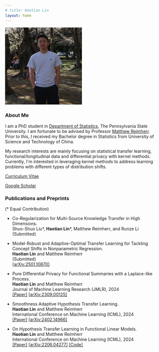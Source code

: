 ```yaml
---
# title: Haotian Lin
layout: home
---
```


<p align="left" width="100%">
    <img width="50%" src="pic/profile.jpg"> 
</p>

<!-- <img style="border: 0px solid ; width: 325px; height: 274px;" src="profile.jpg" alt="hi" class="inline"> -->

### **About Me**

I am a PhD student in [Department of Statistics](https://science.psu.edu/stat), The Pennsylvania State University. I am fortunate to be advised by Professor [Matthew Reimherr](https://mreimherr.github.io/). Prior to this, I received my Bachelor degree in Statistics from University of Science and Technology of China. 

My research interests are mainly focusing on statistical transfer learning, functional/longitudinal data and differential privacy with kernel methods. Currently, I'm interested in leveraging kernel methods to address learning problems with different types of distribution shifts.

<!-- [Curriculum Vitae](file/CV.pdf) -->

[Curriculum Vitae](https://www.dropbox.com/scl/fi/bukjumuwny0za6ew4qq9d/Haotian-Lin-CV.pdf?rlkey=anufst9qfh18m3warucm2u0vk&st=pq24e4ly&dl=0)

[Google Scholar](https://scholar.google.com/citations?user=DtHTtSwAAAAJ&hl=en)


### **Publications and Preprints**

(\* Equal Contribution)

- Co-Regularization for Multi-Source Knowledge Transfer in High Dimensions.\
  Shuo-Shuo Liu\*, **Haotian Lin**\*, Matthew Reimherr, and Runze Li \
  (Submitted) 

- Model-Robust and Adaptive-Optimal Transfer Learning for Tackling Concept Shifts in Nonparametric Regression.\
  **Haotian Lin** and Matthew Reimherr \
  (Submitted) \
  [[arXiv:2501.10870]](https://arxiv.org/abs/2501.10870)


- Pure Differential Privacy for Functional Summaries with a Laplace-like Process. \
  **Haotian Lin** and Matthew Reimherr \
  Journal of Machine Learning Research (JMLR), 2024\
  [[Paper]](https://www.jmlr.org/papers/v25/22-1384.html) [[arXiv:2309.00125]](https://arxiv.org/abs/2309.00125) 

- Smoothness Adaptive Hypothesis Transfer Learning.\
  **Haotian Lin** and Matthew Reimherr \
  International Conference on Machine Learning (ICML), 2024 \
  [[Paper]](https://proceedings.mlr.press/v235/lin24q.html) [[arXiv:2402.14966]](https://arxiv.org/abs/2402.14966) 

- On Hypothesis Transfer Learning in Functional Linear Models. \
  **Haotian Lin** and Matthew Reimherr \
  International Conference on Machine Learning (ICML), 2024 \
  [[Paper]](https://proceedings.mlr.press/v235/lin24p.html) [[arXiv:2206.04277]](https://arxiv.org/abs/2206.04277) [[Code]](https://github.com/haotianlin/HTL-FLM)




<!-- 
### **Services**

I served as reviewer for the following Journal/Conference.

- Journal: Computational Statistics & Data Analysis; Journal of Statistical Computation and Simulation

- Conference: AISTATS 2024


### **Industrial Experience**

- Google - Data Sicentist Intern \
  May 2022 - Aug. 2022


### **Teaching at Penn State**

- STAT-184: Introduction to R (Summer 2024)

- STAT-440: Computational Statistics (Spring 2023).

- STAT-319: Elementary Mathematical Statistics (Spring 2022). -->
